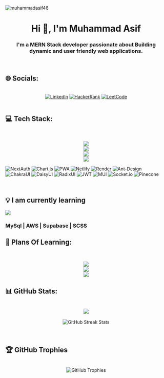 <p align="left"> <img src="https://komarev.com/ghpvc/?username=muhammadasif46&label=Profile%20views&color=0e75b6&style=flat" alt="muhammadasif46" /> </p>

<h1 align="center">Hi 👋, I'm Muhammad Asif</h1>
<h3 align="center">I'm a MERN Stack developer passionate about Building dynamic and user friendly web applications.</h3>

<br/>

## 🌐 Socials:

<br/>

<div align="center">
<a href="https://www.linkedin.com/in/muhammad-asif-bb8107295"><img align="center" src="https://img.shields.io/badge/LinkedIn-%230077B5.svg?logo=linkedin&logoColor=white" alt="LinkedIn"></a>
<a href="https://www.hackerrank.com/asifahmed32c" target="blank"><img align="center" src="https://img.shields.io/badge/HackerRank-%232EC866.svg?logo=HackerRank&logoColor=white" alt="HackerRank"></a>
<a href="https://www.leetcode.com/Muhammadasif46"><img align="center" src="https://img.shields.io/badge/LeetCode-%23323300.svg?logo=LeetCode&logoColor=white" alt="LeetCode"></a>
</div>

<br/>

## 💻 Tech Stack:

<br/>

<p align='center'>
<img src="https://skillicons.dev/icons?i=git,html,css,js,firebase,github" />
<br>
<img src="https://skillicons.dev/icons?i=typescript,netlify,vercel,googlecloud,bootstrap,nextjs" />
<br>
<img src="https://skillicons.dev/icons?i=react,tailwind,redux,nodejs,expressjs,mongodb" />
<br>
<img src="https://skillicons.dev/icons?i=appwrite,npm,angular,vite,postman,figma" />
</p>

![NextAuth](https://img.shields.io/badge/nextauth-18171f.svg?style=for-the-badge&logo=nextauth&logoColor=white) ![Chart.js](https://img.shields.io/badge/chart.js-F5788D.svg?style=for-the-badge&logo=chart.js&logoColor=white) ![PWA](https://img.shields.io/badge/PWA-252525?style=for-the-badge&logo=pwa&logoColor=white) ![Netlify](https://img.shields.io/badge/netlify-%23000000.svg?style=for-the-badge&logo=netlify&logoColor=#00C7B7) ![Render](https://img.shields.io/badge/Render-%46E3B7.svg?style=for-the-badge&logo=render&logoColor=white) ![Ant-Design](https://img.shields.io/badge/-AntDesign-%230170FE?style=for-the-badge&logo=ant-design&logoColor=white) ![ChakraUI](https://img.shields.io/badge/chakra-%234ED1C5.svg?style=for-the-badge&logo=chakraui&logoColor=white) ![DaisyUI](https://img.shields.io/badge/daisyui-5A0EF8?style=for-the-badge&logo=daisyui&logoColor=white) ![RadixUI](https://img.shields.io/badge/RadixUI-252525?style=for-the-badge&logo=radixui&logoColor=white) ![JWT](https://img.shields.io/badge/JWT-black?style=for-the-badge&logo=JSON%20web%20tokens) ![MUI](https://img.shields.io/badge/MUI-%230081CB.svg?style=for-the-badge&logo=mui&logoColor=white) ![Socket.io](https://img.shields.io/badge/Socket.io-black?style=for-the-badge&logo=socket.io&badgeColor=010101) ![Pinecone](https://img.shields.io/badge/pinecone-0099ff.svg?style=for-the-badge&logo=pinecone&logoColor=white)

<br/>

## 💡 I am currently learning

<img src="https://skillicons.dev/icons?i=mysql,aws,supabase,scss" />
<h3>MySql | AWS | Supabase | SCSS </h3>

## 🎯 Plans Of Learning:

<br/>

<p align='center'>
  <img src="https://skillicons.dev/icons?i=docker,graphql,dotnet,jest,kubernetes,nestjs" />
  <br>
  <img src="https://skillicons.dev/icons?i=python,vuejs,django,heroku,java" />
  <br>
  <img src="https://skillicons.dev/icons?i=flask,googlecloud,postgresql,mysql" />
  <br>
</p>


## 📊 GitHub Stats:

<br/>

<div align="center">
<img align="center" src="https://github-readme-stats.vercel.app/api/top-langs?username=muhammadasif46&theme=dark&hide_border=true&show_icons=true&count_private=true" />
</div>

<br/>

<div  align="center">
<img align="center" src="https://github-readme-streak-stats.herokuapp.com/?user=muhammadasif46&theme=dark&hide_border=true" alt="GitHub Streak Stats" />
</div>

<br/>

<div align="center">
<!-- <img align="center" src="https://github-readme-stats.vercel.app/api?username=muhammadasif46&show_icons=true&locale=en" alt="muhammadasif46" /> -->
</div>

<br/>

## 🏆 GitHub Trophies

<br/>

<div align="center"> 
<img src="https://github-profile-trophy.vercel.app/?username=muhammadasif46&theme=onedark&no-frame=true&no-bg=true&margin-w=4" alt="GitHub Trophies" /> 
</div>
